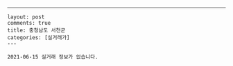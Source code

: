 ---
    layout: post
    comments: true
    title: 충청남도 서천군
    categories: [실거래가]
    ---

    2021-06-15 실거래 정보가 없습니다.

    